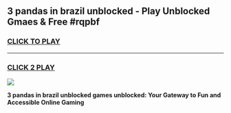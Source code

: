 
## 3 pandas in brazil unblocked - Play Unblocked Gmaes & Free #rqpbf
<h3>
<a href="https://news.freeplayer.one?title=3_pandas_in_brazil_unblocked&ref=26F">CLICK TO PLAY</a></h3>
<hr>

<h3>
<a href="https://news.freeplayer.one?title=3_pandas_in_brazil_unblocked&ref=26F">CLICK 2 PLAY</a>
  
</h3>

<a href="https://news.freeplayer.one?title=3_pandas_in_brazil_unblocked&ref=26F/"><img src="https://clearcache.store/games.png"></a>


**3 pandas in brazil unblocked games unblocked: Your Gateway to Fun and Accessible Online Gaming**
